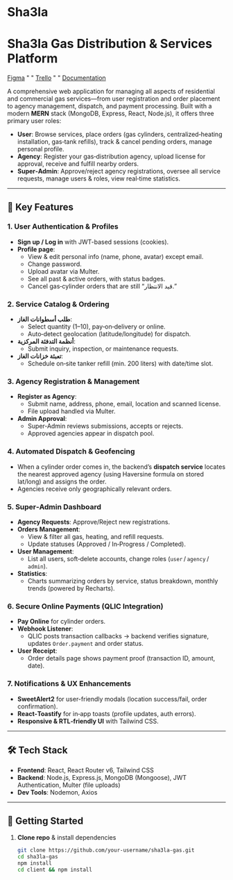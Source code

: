 # Sha3la

# Sha3la Gas Distribution & Services Platform

[Figma](https://www.figma.com/design/bI8y3O2nNcBxWX8kZolYFU/Sha3la?t=1MWBvyr9ZbV9LVTc-0)
" "
[Trello](https://trello.com/b/zWMNSbst/sha3la)
" "
[Documentation](file:///C:/Users/Orange/Desktop/Shu3la.pdf)


A comprehensive web application for managing all aspects of residential and commercial gas services—from user registration and order placement to agency management, dispatch, and payment processing. Built with a modern **MERN** stack (MongoDB, Express, React, Node.js), it offers three primary user roles:

- **User**: Browse services, place orders (gas cylinders, centralized‑heating installation, gas‑tank refills), track & cancel pending orders, manage personal profile.
- **Agency**: Register your gas‑distribution agency, upload license for approval, receive and fulfill nearby orders.
- **Super‑Admin**: Approve/reject agency registrations, oversee all service requests, manage users & roles, view real‑time statistics.

---

## 🌟 Key Features

### 1. User Authentication & Profiles  
- **Sign up / Log in** with JWT-based sessions (cookies).  
- **Profile page**:  
  - View & edit personal info (name, phone, avatar) except email.  
  - Change password.  
  - Upload avatar via Multer.  
  - See all past & active orders, with status badges.  
  - Cancel gas‑cylinder orders that are still “قيد الانتظار.”

### 2. Service Catalog & Ordering  
- **طلب أسطوانات الغاز**:  
  - Select quantity (1–10), pay‑on‑delivery or online.  
  - Auto‑detect geolocation (latitude/longitude) for dispatch.  
- **أنظمة التدفئة المركزية**:  
  - Submit inquiry, inspection, or maintenance requests.  
- **تعبئة خزانات الغاز**:  
  - Schedule on‑site tanker refill (min. 200 liters) with date/time slot.

### 3. Agency Registration & Management  
- **Register as Agency**:  
  - Submit name, address, phone, email, location and scanned license.  
  - File upload handled via Multer.  
- **Admin Approval**:  
  - Super‑Admin reviews submissions, accepts or rejects.  
  - Approved agencies appear in dispatch pool.

### 4. Automated Dispatch & Geofencing  
- When a cylinder order comes in, the backend’s **dispatch service** locates the nearest approved agency (using Haversine formula on stored lat/long) and assigns the order.  
- Agencies receive only geographically relevant orders.

### 5. Super‑Admin Dashboard  
- **Agency Requests**: Approve/Reject new registrations.  
- **Orders Management**:  
  - View & filter all gas, heating, and refill requests.  
  - Update statuses (Approved / In‑Progress / Completed).  
- **User Management**:  
  - List all users, soft‑delete accounts, change roles (`user` / `agency` / `admin`).  
- **Statistics**:  
  - Charts summarizing orders by service, status breakdown, monthly trends (powered by Recharts).

### 6. Secure Online Payments (QLIC Integration)  
- **Pay Online** for cylinder orders.  
- **Webhook Listener**:  
  - QLIC posts transaction callbacks → backend verifies signature, updates `Order.payment` and order status.  
- **User Receipt**:  
  - Order details page shows payment proof (transaction ID, amount, date).

### 7. Notifications & UX Enhancements  
- **SweetAlert2** for user-friendly modals (location success/fail, order confirmation).  
- **React‑Toastify** for in‑app toasts (profile updates, auth errors).  
- **Responsive & RTL‑friendly UI** with Tailwind CSS.

---

## 🛠️ Tech Stack

- **Frontend**: React, React Router v6, Tailwind CSS
- **Backend**: Node.js, Express.js, MongoDB (Mongoose), JWT Authentication, Multer (file uploads)  
- **Dev Tools**: Nodemon, Axios

---

## 🚀 Getting Started

1. **Clone repo** & install dependencies  
   ```bash
   git clone https://github.com/your‑username/sha3la‑gas.git  
   cd sha3la‑gas  
   npm install  
   cd client && npm install  
